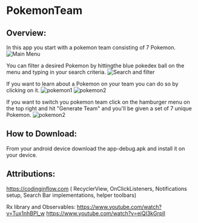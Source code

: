# PokemonTeam

## Overview:

In this app you start with a pokemon team consisting of 7 Pokemon. 
![Main Menu](https://github.com/RanVaknin/PokemonTeam/blob/master/mainscreen.png)

You can filter a desired Pokemon by hittingthe blue pokedex ball on the menu and typing in your search criteria.
![Search and filter](https://github.com/RanVaknin/PokemonTeam/blob/master/searchbar.png)

If you want to learn about a Pokemon on your team you can do so by clicking on it.
![pokemon1](https://github.com/RanVaknin/PokemonTeam/blob/master/individualpokemon1.png)
![pokemon2](https://github.com/RanVaknin/PokemonTeam/blob/master/individualpokemon2.png)

If you want to switch you pokemon team click on the hamburger menu on the top right and hit "Generate Team" and you'll be given a set of 7 unique Pokemon.
![pokemon2](https://github.com/RanVaknin/PokemonTeam/blob/master/generate.png)


## How to Download:
From your android device download the app-debug.apk and install it on your device.



## Attributions:
https://codinginflow.com ( RecyclerView, OnClickListeners, Notifications setup, Search Bar implementations, helper toolbars)

Rx library and Observables:
https://www.youtube.com/watch?v=Tux1nhBPl_w
https://www.youtube.com/watch?v=ejQI3kGrplI
